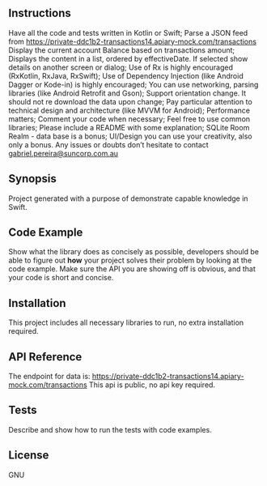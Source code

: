 ## Instructions

Have all the code and tests written in Kotlin or Swift;
Parse a JSON feed from https://private-ddc1b2-transactions14.apiary-mock.com/transactions
Display the current account Balance based on transactions amount;
Displays the content in a list, ordered by effectiveDate. If selected show details on another screen or dialog;
Use of Rx is highly encouraged (RxKotlin, RxJava, RxSwift);
Use of Dependency Injection (like Android Dagger or Kode-in) is highly encouraged;
You can use networking, parsing libraries (like Android Retrofit and Gson);
Support orientation change. It should not re download the data upon change;
Pay particular attention to technical design and architecture (like MVVM for Android);
Performance matters;
Comment your code when necessary;
Feel free to use common libraries;
Please include a README with some explanation;
SQLite Room Realm - data base is a bonus;
UI/Design you can use your creativity, also only a bonus.
Any issues or doubts don’t hesitate to contact gabriel.pereira@suncorp.com.au

## Synopsis

Project generated with a purpose of demonstrate capable knowledge in Swift.

## Code Example

Show what the library does as concisely as possible, developers should be able to figure out **how** your project solves their problem by looking at the code example. Make sure the API you are showing off is obvious, and that your code is short and concise.

## Installation

This project includes all necessary libraries to run, no extra installation required.

## API Reference

The endpoint for data is: https://private-ddc1b2-transactions14.apiary-mock.com/transactions
This api is public, no api key required.

## Tests

Describe and show how to run the tests with code examples.


## License

GNU 


